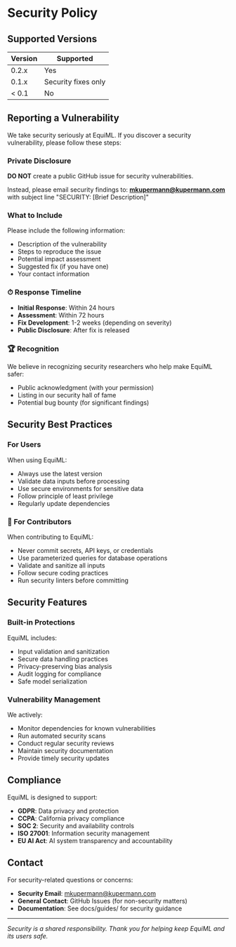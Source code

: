 # Security Policy

## Supported Versions

| Version | Supported          |
| ------- | ------------------ |
| 0.2.x   |  Yes            |
| 0.1.x   |  Security fixes only |
| < 0.1   |  No             |

## Reporting a Vulnerability

We take security seriously at EquiML. If you discover a security vulnerability, please follow these steps:

###  Private Disclosure

**DO NOT** create a public GitHub issue for security vulnerabilities.

Instead, please email security findings to:
**mkupermann@kupermann.com** with subject line "SECURITY: [Brief Description]"

###  What to Include

Please include the following information:
- Description of the vulnerability
- Steps to reproduce the issue
- Potential impact assessment
- Suggested fix (if you have one)
- Your contact information

### ⏱ Response Timeline

- **Initial Response**: Within 24 hours
- **Assessment**: Within 72 hours
- **Fix Development**: 1-2 weeks (depending on severity)
- **Public Disclosure**: After fix is released

### 🏆 Recognition

We believe in recognizing security researchers who help make EquiML safer:
- Public acknowledgment (with your permission)
- Listing in our security hall of fame
- Potential bug bounty (for significant findings)

## Security Best Practices

###  For Users

When using EquiML:
- Always use the latest version
- Validate data inputs before processing
- Use secure environments for sensitive data
- Follow principle of least privilege
- Regularly update dependencies

### 🔐 For Contributors

When contributing to EquiML:
- Never commit secrets, API keys, or credentials
- Use parameterized queries for database operations
- Validate and sanitize all inputs
- Follow secure coding practices
- Run security linters before committing

## Security Features

###  Built-in Protections

EquiML includes:
- Input validation and sanitization
- Secure data handling practices
- Privacy-preserving bias analysis
- Audit logging for compliance
- Safe model serialization

###  Vulnerability Management

We actively:
- Monitor dependencies for known vulnerabilities
- Run automated security scans
- Conduct regular security reviews
- Maintain security documentation
- Provide timely security updates

## Compliance

EquiML is designed to support:
- **GDPR**: Data privacy and protection
- **CCPA**: California privacy compliance
- **SOC 2**: Security and availability controls
- **ISO 27001**: Information security management
- **EU AI Act**: AI system transparency and accountability

## Contact

For security-related questions or concerns:
- **Security Email**: mkupermann@kupermann.com
- **General Contact**: GitHub Issues (for non-security matters)
- **Documentation**: See docs/guides/ for security guidance

---

*Security is a shared responsibility. Thank you for helping keep EquiML and its users safe.*